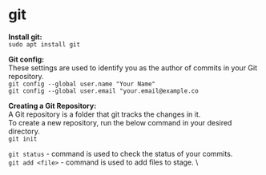 # git

**Install git:** \
`sudo apt install git`

**Git config:** \
These settings are used to identify you as the author of commits in your Git repository. \
`git config --global user.name "Your Name"` \
`git config --global user.email "your.email@example.co`

**Creating a Git Repository:** \
A Git repository is a folder that git tracks the changes in it. \
To create a new repository, run the below command in your desired directory. \
`git init`

`git status` - command is used to check the status of your commits. \
`git add <file>` - command is used to add files to stage. \

